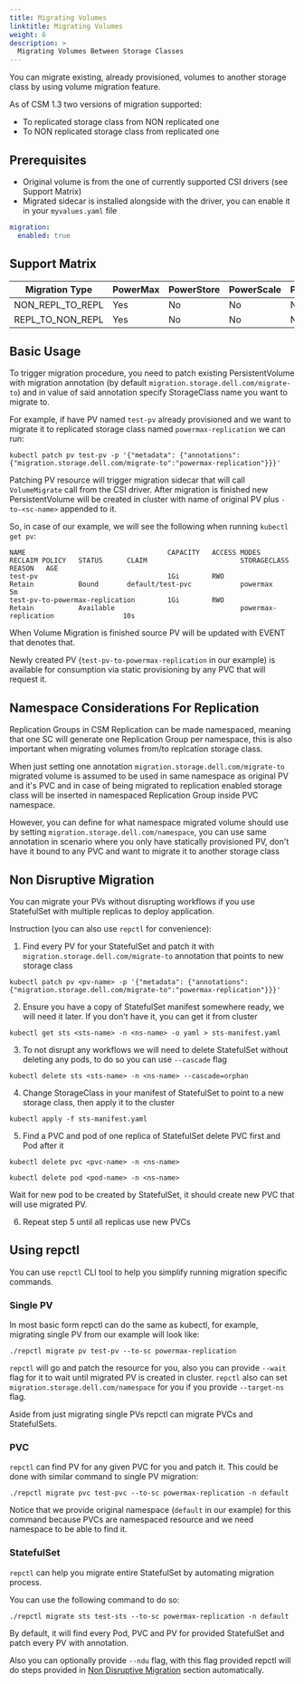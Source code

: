 ```yaml
---
title: Migrating Volumes
linktitle: Migrating Volumes
weight: 6
description: >
  Migrating Volumes Between Storage Classes
---
```


You can migrate existing, already provisioned, volumes to another storage class by using volume migration feature. 

As of CSM 1.3 two versions of migration supported: 
- To replicated storage class from NON replicated one
- To NON replicated storage class from replicated one

## Prerequisites
- Original volume is from the one of currently supported CSI drivers (see Support Matrix)
- Migrated sidecar is installed alongside with the driver, you can enable it in your `myvalues.yaml` file
```yaml
migration:
  enabled: true
```

## Support Matrix
| Migration Type | PowerMax | PowerStore | PowerScale | PowerFlex | Unity | 
| - | - | - | - | - | - | 
| NON_REPL_TO_REPL | Yes | No | No | No | No |
| REPL_TO_NON_REPL | Yes | No | No | No | No |


## Basic Usage

To trigger migration procedure, you need to patch existing PersistentVolume with migration annotation (by default `migration.storage.dell.com/migrate-to`) and in value of said annotation specify StorageClass name you want to migrate to. 

For example, if have PV named `test-pv` already provisioned and we want to migrate it to replicated storage class named `powermax-replication` we can run:

```shell
kubectl patch pv test-pv -p '{"metadata": {"annotations":{"migration.storage.dell.com/migrate-to":"powermax-replication"}}}'
```

Patching PV resource will trigger migration sidecar that will call `VolumeMigrate` call from the CSI driver. After migration is finished new PersistentVolume will be created in cluster with name of original PV plus `-to-<sc-name>` appended to it. 

So, in case of our example, we will see the following when running `kubectl get pv`: 
```shell
NAME                                   CAPACITY   ACCESS MODES   RECLAIM POLICY   STATUS      CLAIM                       STORAGECLASS                REASON   AGE
test-pv                                1Gi        RWO            Retain           Bound       default/test-pvc            powermax                             5m
test-pv-to-powermax-replication        1Gi        RWO            Retain           Available                               powermax-replication                 10s

```

When Volume Migration is finished source PV will be updated with EVENT that denotes that. 

Newly created PV (`test-pv-to-powermax-replication` in our example) is available for consumption via static provisioning by any PVC that will request it.


## Namespace Considerations For Replication

Replication Groups in CSM Replication can be made namespaced, meaning that one SC will generate one Replication Group per namespace, this is also important when migrating volumes from/to replcation storage class.

When just setting one annotation `migration.storage.dell.com/migrate-to` migrated volume is assumed to be used in same namespace as original PV and it's PVC and in case of being migrated to replication enabled storage class will be inserted in namespaced Replication Group inside PVC namespace. 

However, you can define for what namespace migrated volume should use by setting `migration.storage.dell.com/namespace`, you can use same annotation in scenario where you only have statically provisioned PV, don't have it bound to any PVC and want to migrate it to another storage class


## Non Disruptive Migration

You can migrate your PVs without disrupting workflows if you use StatefulSet with multiple replicas to deploy application. 

Instruction (you can also use `repctl` for convenience):

1. Find every PV for your StatefulSet and patch it with `migration.storage.dell.com/migrate-to` annotation that points to new storage class
```shell
kubectl patch pv <pv-name> -p '{"metadata": {"annotations":{"migration.storage.dell.com/migrate-to":"powermax-replication"}}}'
```

2. Ensure you have a copy of StatefulSet manifest somewhere ready, we will need it later. If you don't have it, you can get it from cluster
```shell
kubectl get sts <sts-name> -n <ns-name> -o yaml > sts-manifest.yaml
```

3. To not disrupt any workflows we will need to delete StatefulSet without deleting any pods, to do so you can use `--cascade` flag
```shell
kubectl delete sts <sts-name> -n <ns-name> --cascade=orphan
```

4. Change StorageClass in your manifest of StatefulSet to point to a new storage class, then apply it to the cluster
```shell
kubectl apply -f sts-manifest.yaml
```

5. Find a PVC and pod of one replica of StatefulSet delete PVC first and Pod after it
```shell
kubectl delete pvc <pvc-name> -n <ns-name>
```
```shell
kubectl delete pod <pod-name> -n <ns-name>
```

Wait for new pod to be created by StatefulSet, it should create new PVC that will use migrated PV. 

6. Repeat step 5 until all replicas use new PVCs


## Using repctl

You can use `repctl` CLI tool to help you simplify running migration specific commands.

### Single PV

In most basic form repctl can do the same as kubectl, for example, migrating single PV from our example will look like: 

```shell
./repctl migrate pv test-pv --to-sc powermax-replication
```

`repctl` will go and patch the resource for you, also you can provide `--wait` flag for it to wait until migrated PV is created in cluster. 
`repctl` also can set `migration.storage.dell.com/namespace` for you if you provide `--target-ns` flag. 


Aside from just migrating single PVs repctl can migrate PVCs and StatefulSets. 

### PVC

`repctl` can find PV for any given PVC for you and patch it. 
This could be done with similar command to single PV migration: 

```shell
./repctl migrate pvc test-pvc --to-sc powermax-replication -n default
```

Notice that we provide original namespace (`default` in our example) for this command because PVCs are namespaced resource and we need namespace to be able to find it. 


### StatefulSet


`repctl` can help you migrate entire StatefulSet by automating migration process. 

You can use the following command to do so: 
```shell
./repctl migrate sts test-sts --to-sc powermax-replication -n default
```

By default, it will find every Pod, PVC and PV for provided StatefulSet and patch every PV with annotation. 

Also you can optionally provide `--ndu` flag, with this flag provided repctl will do steps provided in [Non Disruptive Migration](#non-disruptive-migration) section automatically. 
